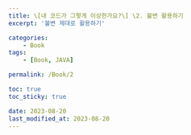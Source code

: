 ```yaml
---
title: \[내 코드가 그렇게 이상한가요?\] \2. 불변 활용하기
excerpt: '불변 제대로 활용하기'

categories:
    - Book
tags:
    - [Book, JAVA]

permalink: /Book/2

toc: true
toc_sticky: true

date: 2023-08-20
last_modified_at: 2023-08-20
---
```

